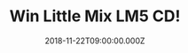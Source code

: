 ---
campaign-uuid: "c-765f8eaf-bb74-45d2-80ff-34bcd72e765b"
type: "Competition"
category: "Gifts"
date: "2018-11-22T09:00:00.000Z"
end-date: "2018-12-18T23:59:00.000Z"
disable-form: false
is_promoted: false
has_entry_page: true
title: "Win Little Mix LM5 CD!"
competition-description: "<p>Get ready: we have the best present for you this Christmas.\
  \ Yes! you guessed it.… we have in our hands the brand new album of  the girlband\
  \ of the moment LITTLE MIX! This new album LM5 is the best they’ve done until date\
  \ and we wanted to give it to you this Christmas!</p>\n<p>MIXERS! Want to dance\
  \ Little Mix new tunes this holidays? Click below for a chance to win!</p>\n"
hero-header: "Win Little Mix LM5 CD!"
terms-confirmation: "N/A"
banner-img: "https://assets.expresslyapp.com/asset-b434a4e5-6310-42f8-b901-4c27ca8f801b.jpg"
logo-left-href: "http://club.expressly.io"
logo-left-image: "https://assets.expresslyapp.com/asset-989f844d-4503-4192-9419-b8fb919dd520.jpg"
logo-left-title: "expressly club"
bg-image-hero: "https://assets.expresslyapp.com/asset-bd000e57-00e0-485a-b7e3-142878507259.jpg"
bg-image-first: "https://assets.expresslyapp.com/asset-4145663f-9f04-4951-b682-17e6fc100b01.jpg"
section1-content: "<p>The X Factor winning girl band have done it again and they’\
  ve just released their fifth album LM5! You can see the growth of these ladies through\
  \ every song since their last LP Glory Days. The Cure, Woman Like Me, Strip, American\
  \ boy… are some of their new tunes, an empowering album we are pretty sure you won’\
  t want to miss… </>\n<p>Enter the form below for a chance to win the best album\
  \ this Christmas: LM5! Get ready and enjoy great music with your loved ones this\
  \ holidays!</p>\n<p>Good luck!</p>\n"
entry-title: "Win Little Mix LM5 CD!"
entry-content: "<p>Enter the draw to win Little Mix LM5 CD by completing the form\
  \ below before 23:59 on 18th of December 2018.</p>\n"
has-winner: false
prize-description: "Little Mix LM5 CD."
special-conditions: "Multiple entries are allowed up to one every day.\r\nThis competition\
  \ is also available on: https://aaa.nme.com/competitions/little-mix-lm5-cd"
country-restrictions:
- "GB"
---